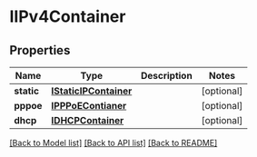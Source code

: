 # IIPv4Container

## Properties
Name | Type | Description | Notes
------------ | ------------- | ------------- | -------------
**static** | [**IStaticIPContainer**](IStaticIPContainer.md) |  | [optional] 
**pppoe** | [**IPPPoEContianer**](IPPPoEContianer.md) |  | [optional] 
**dhcp** | [**IDHCPContainer**](IDHCPContainer.md) |  | [optional] 

[[Back to Model list]](../README.md#documentation-for-models) [[Back to API list]](../README.md#documentation-for-api-endpoints) [[Back to README]](../README.md)


